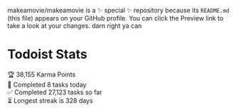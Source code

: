 makeamovie/makeamovie is a ✨ special ✨ repository because its `README.md` (this file) appears on your GitHub profile.
You can click the Preview link to take a look at your changes. darn right ya can

# Todoist Stats

<!-- TODO-IST:START -->
🏆  38,155 Karma Points           
🌸  Completed 8 tasks today           
✅  Completed 27,123 tasks so far           
⏳  Longest streak is 328 days
<!-- TODO-IST:END -->